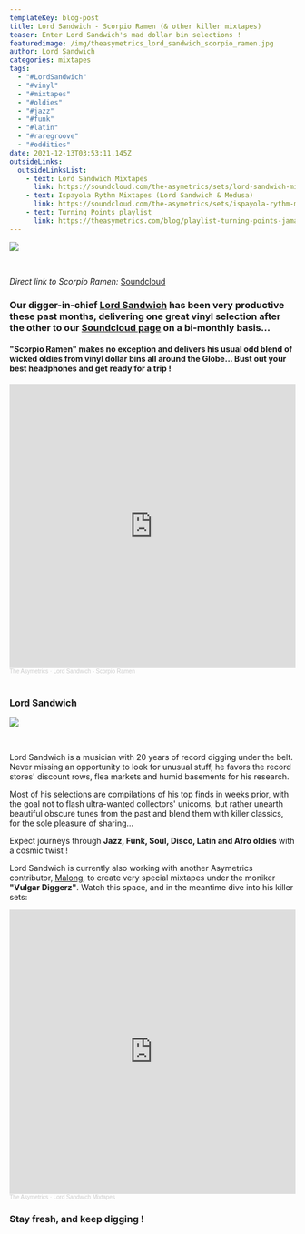 ```yaml
---
templateKey: blog-post
title: Lord Sandwich - Scorpio Ramen (& other killer mixtapes)
teaser: Enter Lord Sandwich's mad dollar bin selections !
featuredimage: /img/theasymetrics_lord_sandwich_scorpio_ramen.jpg
author: Lord Sandwich
categories: mixtapes
tags:
  - "#LordSandwich"
  - "#vinyl"
  - "#mixtapes"
  - "#oldies"
  - "#jazz"
  - "#funk"
  - "#latin"
  - "#raregroove"
  - "#oddities"
date: 2021-12-13T03:53:11.145Z
outsideLinks:
  outsideLinksList:
    - text: Lord Sandwich Mixtapes
      link: https://soundcloud.com/the-asymetrics/sets/lord-sandwich-mixtapes
    - text: Ispayola Rythm Mixtapes (Lord Sandwich & Medusa)
      link: https://soundcloud.com/the-asymetrics/sets/ispayola-rythm-mixtapes
    - text: Turning Points playlist
      link: https://theasymetrics.com/blog/playlist-turning-points-jamaica-1962-1969/
---
```

![](/img/theasymetrics_lord_sandwich_montage.jpg)

*<br>*

*Direct link to Scorpio Ramen:* [Soundcloud](https://soundcloud.com/the-asymetrics/lord-sandwich-scorpio-ramen)

### Our digger-in-chief **[Lord Sandwich](https://soundcloud.com/the-asymetrics/sets/lord-sandwich-mixtapes)** has been very productive these past months, delivering one great vinyl selection after the other to our [Soundcloud page](https://soundcloud.com/the-asymetrics) on a bi-monthly basis...

#### "Scorpio Ramen" makes no exception and delivers his usual odd blend of wicked oldies from vinyl dollar bins all around the Globe... Bust out your best headphones and get ready for a trip !

<iframe width="100%" height="500" scrolling="no" frameborder="no" allow="autoplay" src="https://w.soundcloud.com/player/?url=https%3A//api.soundcloud.com/tracks/1174561954&color=%23ff5500&auto_play=false&hide_related=false&show_comments=true&show_user=true&show_reposts=false&show_teaser=true&visual=true"></iframe><div style="font-size: 10px; color: #cccccc;line-break: anywhere;word-break: normal;overflow: hidden;white-space: nowrap;text-overflow: ellipsis; font-family: Interstate,Lucida Grande,Lucida Sans Unicode,Lucida Sans,Garuda,Verdana,Tahoma,sans-serif;font-weight: 100;"><a href="https://soundcloud.com/the-asymetrics" title="The Asymetrics" target="_blank" style="color: #cccccc; text-decoration: none;">The Asymetrics</a> · <a href="https://soundcloud.com/the-asymetrics/lord-sandwich-scorpio-ramen" title="Lord Sandwich - Scorpio Ramen" target="_blank" style="color: #cccccc; text-decoration: none;">Lord Sandwich - Scorpio Ramen</a></div>

<br>

### Lord Sandwich

![](/img/theasymetrics_lord_sandwich.jpg)

<br>

Lord Sandwich is a musician with 20 years of record digging under the belt. Never missing an opportunity to look for unusual stuff, he favors the record stores' discount rows, flea markets and humid basements for his research.

Most of his selections are compilations of his top finds in weeks prior, with the goal not to flash ultra-wanted collectors' unicorns, but rather unearth beautiful obscure tunes from the past and blend them with killer classics, for the sole pleasure of sharing...

Expect journeys through **Jazz, Funk, Soul, Disco, Latin and Afro oldies** with a cosmic twist !

Lord Sandwich is currently also working with another Asymetrics contributor, [Malong](https://soundcloud.com/the-asymetrics/sets/malong-mixtapes), to create very special mixtapes under the moniker **"Vulgar Diggerz"**. Watch this space, and in the meantime dive into his killer sets:

<iframe width="100%" height="500" scrolling="no" frameborder="no" allow="autoplay" src="https://w.soundcloud.com/player/?url=https%3A//api.soundcloud.com/playlists/1304776051&color=%23ff5500&auto_play=false&hide_related=false&show_comments=true&show_user=true&show_reposts=false&show_teaser=true&visual=true"></iframe><div style="font-size: 10px; color: #cccccc;line-break: anywhere;word-break: normal;overflow: hidden;white-space: nowrap;text-overflow: ellipsis; font-family: Interstate,Lucida Grande,Lucida Sans Unicode,Lucida Sans,Garuda,Verdana,Tahoma,sans-serif;font-weight: 100;"><a href="https://soundcloud.com/the-asymetrics" title="The Asymetrics" target="_blank" style="color: #cccccc; text-decoration: none;">The Asymetrics</a> · <a href="https://soundcloud.com/the-asymetrics/sets/lord-sandwich-mixtapes" title="Lord Sandwich Mixtapes" target="_blank" style="color: #cccccc; text-decoration: none;">Lord Sandwich Mixtapes</a></div>

### Stay fresh, and keep digging !